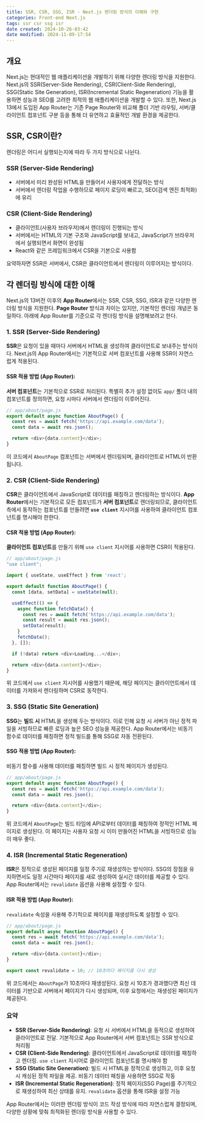 ```yaml
---
title: SSR, CSR, SSG, ISR - Next.js 렌더링 방식의 이해와 구현
categories: Front-end Next.js
tags: ssr csr ssg isr
date created: 2024-10-26-03:42
date modified: 2024-11-09-17:54
---
```

## 개요
Next.js는 현대적인 웹 애플리케이션을 개발하기 위해 다양한 렌더링 방식을 지원한다. Next.js의 SSR(Server-Side Rendering), CSR(Client-Side Rendering), SSG(Static Site Generation), ISR(Incremental Static Regeneration) 기능을 활용하면 성능과 SEO를 고려한 최적의 웹 애플리케이션을 개발할 수 있다. 또한, Next.js 13에서 도입된 App Router는 기존 Page Router와 비교해 폴더 기반 라우팅, 서버/클라이언트 컴포넌트 구분 등을 통해 더 유연하고 효율적인 개발 환경을 제공한다.

## SSR, CSR이란?
렌더링은 어디서 실행되는지에 따라 두 가지 방식으로 나뉜다.
### SSR (Server-Side Rendering)
- 서버에서 미리 완성된 HTML을 만들어서 사용자에게 전달하는 방식
- 서버에서 렌더링 작업을 수행하므로 페이지 로딩이 빠르고, SEO(검색 엔진 최적화)에 유리

### CSR (Client-Side Rendering)
- 클라이언트(사용자 브라우저)에서 렌더링이 진행되는 방식
- 서버에서는 HTML의 기본 구조와 JavaScript를 보내고, JavaScript가 브라우저에서 실행되면서 화면이 완성됨
- React와 같은 프레임워크에서 CSR을 기본으로 사용함

요약하자면 SSR은 서버에서, CSR은 클라이언트에서 렌더링이 이루어지는 방식이다.


## 각 렌더링 방식에 대한 이해

Next.js의 13버전 이후의 **App Router**에서는 SSR, CSR, SSG, ISR과 같은 다양한 렌더링 방식을 지원한다. **Page Router** 방식과 차이는 있지만, 기본적인 렌더링 개념은 동일하다. 아래에 App Router를 기준으로 각 렌더링 방식을 설명해보려고 한다.

### 1. **SSR (Server-Side Rendering)**

**SSR**은 요청이 있을 때마다 서버에서 HTML을 생성하여 클라이언트로 보내주는 방식이다. Next.js의 App Router에서는 기본적으로 서버 컴포넌트를 사용해 SSR이 자연스럽게 적용된다.

#### SSR 적용 방법 (App Router):
**서버 컴포넌트**는 기본적으로 SSR로 처리된다. 특별히 추가 설정 없이도 `app/` 폴더 내의 컴포넌트를 정의하면, 요청 시마다 서버에서 렌더링이 이루어진다.
```js
// app/about/page.js
export default async function AboutPage() {
  const res = await fetch('https://api.example.com/data');
  const data = await res.json();

  return <div>{data.content}</div>;
}
```

이 코드에서 `AboutPage` 컴포넌트는 서버에서 렌더링되며, 클라이언트로 HTML이 반환됩니다.

### 2. **CSR (Client-Side Rendering)**

**CSR**은 클라이언트에서 JavaScript로 데이터를 패칭하고 렌더링하는 방식이다. **App Router**에서는 기본적으로 모든 컴포넌트가 **서버 컴포넌트**로 렌더링되므로, 클라이언트 측에서 동작하는 컴포넌트를 만들려면 **`use client`** 지시어를 사용하여 클라이언트 컴포넌트를 명시해야 한한다.

#### CSR 적용 방법 (App Router):
**클라이언트 컴포넌트**를 만들기 위해 `use client` 지시어를 사용하면 CSR이 적용된다.

```js
// app/about/page.js
"use client";

import { useState, useEffect } from 'react';

export default function AboutPage() {
  const [data, setData] = useState(null);

  useEffect(() => {
    async function fetchData() {
      const res = await fetch('https://api.example.com/data');
      const result = await res.json();
      setData(result);
    }
    fetchData();
  }, []);

  if (!data) return <div>Loading...</div>;

  return <div>{data.content}</div>;
}
```

위 코드에서 `use client` 지시어를 사용했기 때문에, 해당 페이지는 클라이언트에서 데이터를 가져와서 렌더링하며 CSR로 동작한다.

### 3. **SSG (Static Site Generation)**

**SSG**는 **빌드 시** HTML을 생성해 두는 방식이다. 이로 인해 요청 시 서버가 아닌 정적 파일을 서빙하므로 빠른 로딩과 높은 SEO 성능을 제공한다. App Router에서는 비동기 함수로 데이터를 패칭하면 정적 빌드를 통해 SSG로 자동 전환된다.

#### SSG 적용 방법 (App Router):
비동기 함수를 사용해 데이터를 패칭하면 빌드 시 정적 페이지가 생성된다.

```js
// app/about/page.js
export default async function AboutPage() {
  const res = await fetch('https://api.example.com/data');
  const data = await res.json();

  return <div>{data.content}</div>;
}
```

위 코드에서 `AboutPage`는 빌드 타임에 API로부터 데이터를 패칭하여 정적인 HTML 페이지로 생성된다. 이 페이지는 사용자 요청 시 이미 만들어진 HTML을 서빙하므로 성능이 매우 좋다.

### 4. **ISR (Incremental Static Regeneration)**

**ISR**은 정적으로 생성된 페이지를 일정 주기로 재생성하는 방식이다. SSG의 장점을 유지하면서도 일정 시간마다 페이지를 새로 생성하여 실시간 데이터를 제공할 수 있다. App Router에서는 `revalidate` 옵션을 사용해 설정할 수 있다.

#### ISR 적용 방법 (App Router):
`revalidate` 속성을 사용해 주기적으로 페이지를 재생성하도록 설정할 수 있다.

```js
// app/about/page.js
export default async function AboutPage() {
  const res = await fetch('https://api.example.com/data');
  const data = await res.json();

  return <div>{data.content}</div>;
}

export const revalidate = 10; // 10초마다 페이지를 다시 생성
```

위 코드에서는 `AboutPage`가 10초마다 재생성된다. 요청 시 10초가 경과했다면 최신 데이터를 기반으로 서버에서 페이지가 다시 생성되며, 이후 요청에서는 재생성된 페이지가 제공된다.

### 요약

- **SSR (Server-Side Rendering)**: 요청 시 서버에서 HTML을 동적으로 생성하여 클라이언트로 전달. 기본적으로 App Router에서 서버 컴포넌트는 SSR 방식으로 처리됨
- **CSR (Client-Side Rendering)**: 클라이언트에서 JavaScript로 데이터를 패칭하고 렌더링. `use client` 지시어로 클라이언트 컴포넌트를 명시해야 함
- **SSG (Static Site Generation)**: 빌드 시 HTML을 정적으로 생성하고, 이후 요청 시 캐싱된 정적 파일을 제공. 비동기 데이터 패칭을 사용하면 SSG로 작동
- **ISR (Incremental Static Regeneration)**: 정적 페이지(SSG Page)를 주기적으로 재생성하여 최신 상태를 유지. `revalidate` 옵션을 통해 ISR을 설정 가능

App Router에서는 이러한 렌더링 방식이 코드 작성 방식에 따라 자연스럽게 결정되며, 다양한 상황에 맞춰 최적화된 렌더링 방식을 사용할 수 있다.